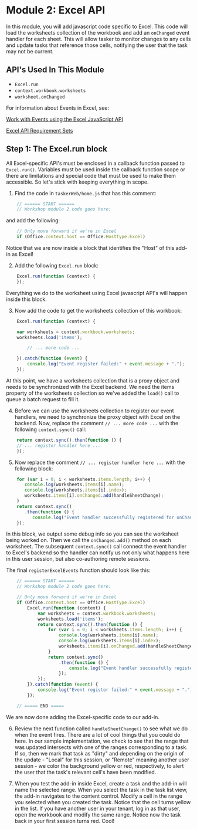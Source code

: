 # Module 2: Excel API

In this module, you will add javascript code specific to Excel. This code will load the worksheets collection of the workbook and add an `onChanged` event handler for each sheet. This will allow tasker to monitor changes to any cells and update tasks that reference those cells, notifying the user that the task may not be current.

## API's Used In This Module

- `Excel.run` 
- `context.workbook.worksheets`
- `worksheet.onChanged`

For information about Events in Excel, see: 


[Work with Events using the Excel JavaScript API](
https://docs.microsoft.com/en-us/office/dev/add-ins/excel/excel-add-ins-events)

[Excel API Requirement Sets](https://dev.office.com/reference/add-ins/requirement-sets/excel-api-requirement-sets?product=excel)

## Step 1: The Excel.run block

All Excel-specific API's must be enclosed in a callback function passed to `Excel.run()`. Variables must be used inside the callback function scope or there are limitations and special code that must be used to make them accessible. So let's stick with keeping everything in scope. 

1. Find the code in `taskerWeb/home.js` that has this comment:

```js
    // ====== START ======
    // Workshop module 2 code goes here:
```

and add the following: 

```js
    // Only move forward if we're in Excel
    if (Office.context.host == Office.HostType.Excel)
```

Notice that we are now inside a block that identifies the "Host" of this add-in as Excel!

2. Add the following `Excel.run` block:

```js
    Excel.run(function (context) {
    });
```

Everything we do to the worksheet using Excel javascript API's will happen inside this block.

3. Now add the code to get the worksheets collection of this workbook:

```js
    Excel.run(function (context) {

    var worksheets = context.workbook.worksheets;
    worksheets.load('items');

        // ... more code ...

    }).catch(function (event) {
        console.log("Event register failed:" + event.message + ".");
    });
```
At this point, we have a worksheets collection that is a proxy object and needs to be synchronized with the Excel backend. We need the items property of the worksheets collection so we've added the `load()` call to queue a batch request to fill it.


4. Before we can use the worksheets collection to register our event handlers, we need to synchronize the proxy object with Excel on the backend. Now, replace the comment `// ... more code ...` with the following `context.sync()` call:

```js
    return context.sync().then(function () {
    // ... register handler here ...
    });
```
5. Now replace the comment `// ... register handler here ...` with the following block: 

```js
    for (var i = 0; i < worksheets.items.length; i++) {
       console.log(worksheets.items[i].name);
       console.log(worksheets.items[i].index);
       worksheets.items[i].onChanged.add(handleSheetChange);
    }
    return context.sync()
       .then(function () {
          console.log("Event handler successfully registered for onChanged event for all worksheets.");
    });
```
In this block, we output some debug info so you can see the worksheet being worked on. Then we call the `onChanged.add()` method on each worksheet. The subsequent `context.sync()` call connect the event handler to Excel's backend so the handler can notify us not only what happens here in this user session, but also co-authoring remote sessions.

The final `registerExcelEvents` function should look like this: 

```js
    // ====== START ======
    // Workshop module 2 code goes here:

    // Only move forward if we're in Excel
    if (Office.context.host == Office.HostType.Excel)
        Excel.run(function (context) {
            var worksheets = context.workbook.worksheets;
            worksheets.load('items');
            return context.sync().then(function () {
                for (var i = 0; i < worksheets.items.length; i++) {
                    console.log(worksheets.items[i].name);
                    console.log(worksheets.items[i].index);
                    worksheets.items[i].onChanged.add(handleSheetChange);
                }
                return context.sync()
                    .then(function () {
                        console.log("Event handler successfully registered for onChanged event for all worksheets.");
                    });
            });
        }).catch(function (event) {
            console.log("Event register failed:" + event.message + ".");
        });

    // ===== END =====
```

We are now done adding the Excel-specific code to our add-in. 

6. Review the next function called `handleSheetChange()` to see what we do when the event fires. There are a lot of cool things that you could do here. In our sample implementation, we check to see that the range that was updated intersects with one of the ranges corresponding to a task. If so, then we mark that task as "dirty" and depending on the origin of the update - "Local" for this session, or "Remote" meaning another user session - we color the background yellow or red, respectively, to alert the user that the task's relevant cell's have been modified.

7. When you test the add-in inside Excel, create a task and the add-in will name the selected range. When you select the task in the task list view, the add-in navigates to the content control. Modify a cell in the range you selected when you created the task. Notice that the cell turns yellow in the list. If you have another user in your tenant, log in as that user, open the workbook and modify the same range. Notice now the task back in your first session turns red. Cool!
